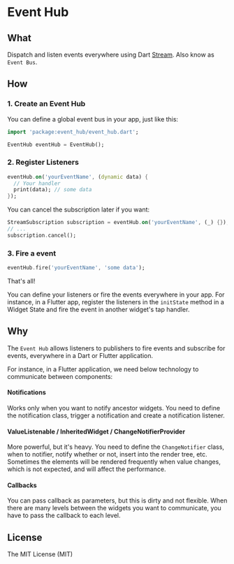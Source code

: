 # Event Hub

## What

Dispatch and listen events everywhere using Dart [Stream](https://api.dartlang.org/stable/dart-async/Stream-class.html). Also know as `Event Bus`.

## How

### 1. Create an Event Hub

You can define a global event bus in your app, just like this:

```dart
import 'package:event_hub/event_hub.dart';

EventHub eventHub = EventHub();
```

### 2. Register Listeners

```dart
eventHub.on('yourEventName', (dynamic data) {
  // Your handler
  print(data); // some data
});
```

You can cancel the subscription later if you want:

```dart
StreamSubscription subscription = eventHub.on('yourEventName', (_) {});
// ...
subscription.cancel();
```

### 3. Fire a event

```dart
eventHub.fire('yourEventName', 'some data');
```

That's all!

You can define your listeners or fire the events everywhere in your app. For instance, in a Flutter app, register the listeners in the `initState` method in a Widget State and fire the event in another widget's tap handler.

## Why

The `Event Hub` allows listeners to publishers to fire events and subscribe for events, everywhere in a Dart or Flutter application.

For instance, in a Flutter application, we need below technology to communicate between components:

#### Notifications

  Works only when you want to notify ancestor widgets. You need to define the notification class, trigger a notification and create a notification listener.
  
#### ValueListenable / InheritedWidget / ChangeNotifierProvider

  More powerful, but it's heavy. You need to define the `ChangeNotifier` class, when to notifier, notify whether or not, insert into the render tree, etc. Sometimes the elements will be rendered frequently when value changes, which is not expected, and will affect the performance.
  
#### Callbacks

  You can pass callback as parameters, but this is dirty and not flexible. When there are many levels between the widgets you want to communicate, you have to pass the callback to each level.

## License
The MIT License (MIT)
